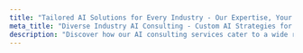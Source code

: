 ```yaml
---
title: "Tailored AI Solutions for Every Industry - Our Expertise, Your Growth"
meta_title: "Diverse Industry AI Consulting - Custom AI Strategies for Sector-Specific Needs"
description: "Discover how our AI consulting services cater to a wide range of industries, offering bespoke AI solutions designed to meet sector-specific challenges and opportunities. At H TECH VIP, we understand that every industry has unique needs. From healthcare and finance to retail and manufacturing, our seasoned AI professionals work closely with each sector to deploy cutting-edge AI technologies. We focus on delivering tangible results, whether it's through process automation, data analysis, customer experience enhancement, or predictive analytics. Explore our industry-specific AI services and learn how we can help your business harness the power of AI for sustainable growth and competitive advantage."
---
```

